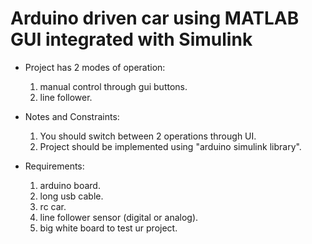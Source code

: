# Arduino driven car using MATLAB GUI integrated with Simulink
- Project has 2 modes of operation: 
    1) manual control through gui buttons. 
    2) line follower.

- Notes and Constraints:
    1) You should switch between 2 operations through UI. 
    2) Project should be implemented using "arduino simulink library". 

- Requirements: 
    1) arduino board.
    2) long usb cable. 
    3) rc car.
    4) line follower sensor (digital or analog).
    5) big white board to test ur project. 
